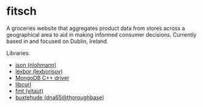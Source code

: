 # fitsch

A groceries website that aggregates product data from stores across a geographical area to aid in making informed consumer decisions.
Currently based in and focused on Dublin, Ireland.

Libraries:
- [json (nlohmann)](https://github.com/nlohmann/json)
- [lexbor (lexborisov)](https://github.com/lexbor/lexbor)
- [MongoDB C++ driver](https://github.com/mongodb/mongo-cxx-driver)
- [libcurl](https://curl.se/download.html)
- [fmt (vitaut)](https://github.com/fmtlib/fmt)
- [buxtehude (dna65@thoroughbase)](https://github.com/thoroughbase/buxtehude)

